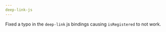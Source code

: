 ```yaml
---
deep-link-js
---
```


Fixed a typo in the `deep-link` js bindings causing `isRegistered` to not work.

